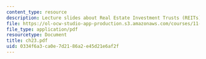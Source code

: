```yaml
---
content_type: resource
description: Lecture slides about Real Estate Investment Trusts (REITs).
file: https://ol-ocw-studio-app-production.s3.amazonaws.com/courses/11-432j-real-estate-capital-markets-spring-2007/0334f6a3ca0e7d2186a2e45d21e6af2f_ch23.pdf
file_type: application/pdf
resourcetype: Document
title: ch23.pdf
uid: 0334f6a3-ca0e-7d21-86a2-e45d21e6af2f
---
```

